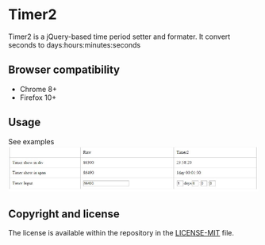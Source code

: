 Timer2
=======

Timer2 is a jQuery-based time period setter and formater.
It convert seconds to days:hours:minutes:seconds

Browser compatibility
---------------------
* Chrome 8+
* Firefox 10+

Usage
-----
See examples
![example](examples/example.jpg)

Copyright and license
---------------------
The license is available within the repository in the [LICENSE-MIT](LICENSE-MIT) file.
